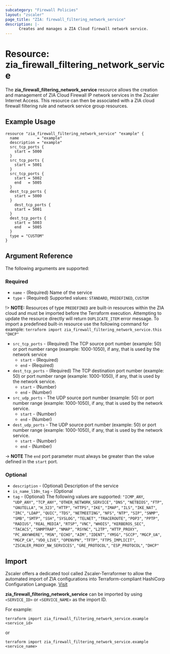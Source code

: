 ```yaml
---
subcategory: "Firewall Policies"
layout: "zscaler"
page_title: "ZIA: firewall_filtering_network_service"
description: |-
      Creates and manages a ZIA Cloud firewall network service.
---
```


# Resource: zia_firewall_filtering_network_service

The **zia_firewall_filtering_network_service** resource allows the creation and management of ZIA Cloud Firewall IP network services in the Zscaler Internet Access. This resource can then be associated with a ZIA cloud firewall filtering rule and network service group resources.

## Example Usage

```hcl
resource "zia_firewall_filtering_network_service" "example" {
  name        = "example"
  description = "example"
  src_tcp_ports {
    start = 5000
  }
  src_tcp_ports {
    start = 5001
  }
  src_tcp_ports {
    start = 5002
    end   = 5005
  }
  dest_tcp_ports {
    start = 5000
  }
    dest_tcp_ports {
    start = 5001
  }
  dest_tcp_ports {
    start = 5003
    end   = 5005
  }
  type = "CUSTOM"
}
```

## Argument Reference

The following arguments are supported:

### Required

* `name` - (Required) Name of the service
* `type` - (Required) Supported values: `STANDARD`, `PREDEFINED`, `CUSTOM`

!> **NOTE:** Resources of type `PREDEFINED` are built-in resources within the ZIA cloud and must be imported before the Terraform execution. Attempting to update the resource directly will return `DUPLICATE_ITEM` error message. To import a predefined built-in resource use the following command for example: `terraform import zia_firewall_filtering_network_service.this "DHCP"`

* `src_tcp_ports` - (Required) The TCP source port number (example: 50) or port number range (example: 1000-1050), if any, that is used by the network service
  * `start` - (Required)
  * `end` - (Required)
* `dest_tcp_ports` - (Required) The TCP destination port number (example: 50) or port number range (example: 1000-1050), if any, that is used by the network service.
  * `start` - (Number)
  * `end` - (Number)
* `src_udp_ports` - The UDP source port number (example: 50) or port number range (example: 1000-1050), if any, that is used by the network service.
  * `start` - (Number)
  * `end` - (Number)
* `dest_udp_ports` - The UDP source port number (example: 50) or port number range (example: 1000-1050), if any, that is used by the network service.
  * `start` - (Number)
  * `end` - (Number)

-> **NOTE** The `end` port parameter must always be greater than the value defined in the `start` port.

### Optional

* `description` - (Optional) Description of the service
* `is_name_l10n_tag` - (Optional
* `tag` - (Optional) The following values are supported: `"ICMP_ANY`, `"UDP_ANY"`, `"TCP_ANY"`, `"OTHER_NETWORK_SERVICE"`, `"DNS"`, `"NETBIOS"`, `"FTP"`, `"GNUTELLA"`, `"H_323"`, `"HTTP"`, `"HTTPS"`, `"IKE"`, `"IMAP"`, `"ILS"`, `"IKE_NAT"`, `"IRC"`, `"LDAP"`, `"QUIC"`, `"TDS"`, `"NETMEETING"`, `"NFS"`, `"NTP"`, `"SIP"`, `"SNMP"`, `"SMB"`, `"SMTP"`, `"SSH"`, `"SYSLOG"`, `"TELNET"`, `"TRACEROUTE"`, `"POP3"`, `"PPTP"`, `"RADIUS"`, `"REAL_MEDIA"`, `"RTSP"`, `"VNC"`, `"WHOIS"`, `"KERBEROS_SEC"`, `"TACACS"`, `"SNMPTRAP"`, `"NMAP"`, `"RSYNC"`, `"L2TP"`, `"HTTP_PROXY"`, `"PC_ANYWHERE"`, `"MSN"`, `"ECHO"`, `"AIM"`, `"IDENT"`, `"YMSG"`, `"SCCP"`, `"MGCP_UA"`, `"MGCP_CA"`, `"VDO_LIVE"`, `"OPENVPN"`, `"TFTP"`, `"FTPS_IMPLICIT"`, `"ZSCALER_PROXY_NW_SERVICES"`, `"GRE_PROTOCOL"`, `"ESP_PROTOCOL"`, `"DHCP"`

## Import

Zscaler offers a dedicated tool called Zscaler-Terraformer to allow the automated import of ZIA configurations into Terraform-compliant HashiCorp Configuration Language.
[Visit](https://github.com/zscaler/zscaler-terraformer)

**zia_firewall_filtering_network_service** can be imported by using `<SERVICE_ID>` or `<SERVICE_NAME>` as the import ID.

For example:

```shell
terraform import zia_firewall_filtering_network_service.example <service_id>
```

or

```shell
terraform import zia_firewall_filtering_network_service.example <service_name>
```
